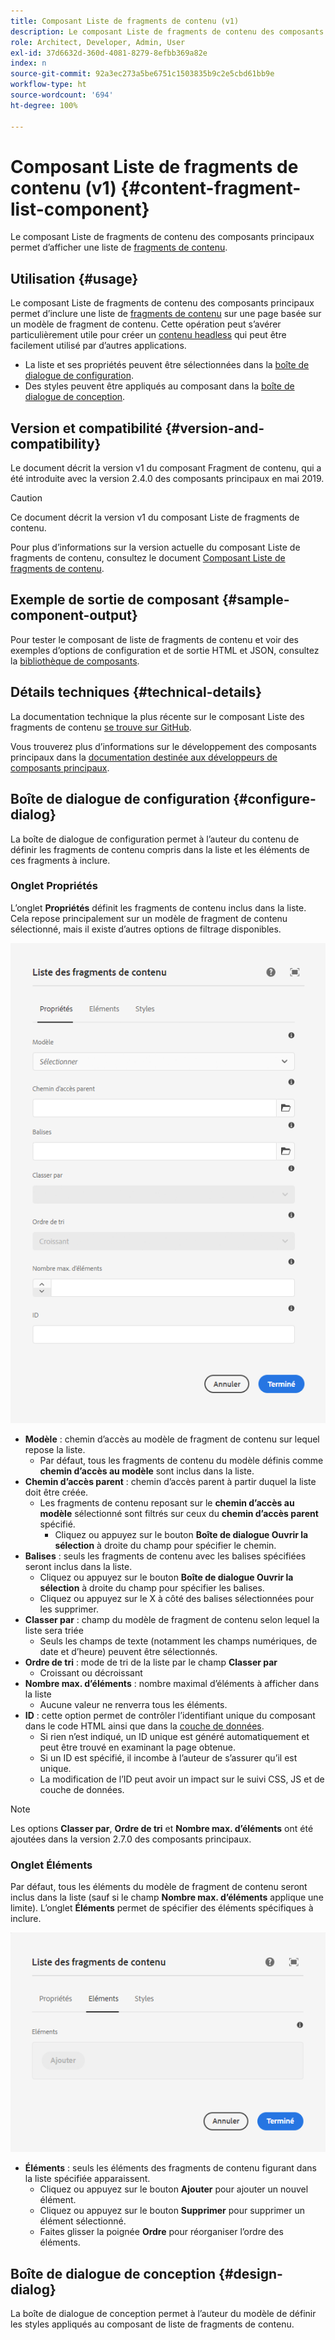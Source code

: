 ```yaml
---
title: Composant Liste de fragments de contenu (v1)
description: Le composant Liste de fragments de contenu des composants principaux permet d’afficher une liste de fragments de contenu.
role: Architect, Developer, Admin, User
exl-id: 37d6632d-360d-4081-8279-8efbb369a82e
index: n
source-git-commit: 92a3ec273a5be6751c1503835b9c2e5cbd61bb9e
workflow-type: ht
source-wordcount: '694'
ht-degree: 100%

---
```



# Composant Liste de fragments de contenu (v1) {#content-fragment-list-component}

Le composant Liste de fragments de contenu des composants principaux permet d’afficher une liste de [fragments de contenu](https://experienceleague.adobe.com/docs/experience-manager-cloud-service/assets/content-fragments/content-fragments.html?lang=fr).

## Utilisation {#usage}

Le composant Liste de fragments de contenu des composants principaux permet d’inclure une liste de [fragments de contenu](https://experienceleague.adobe.com/docs/experience-manager-cloud-service/assets/content-fragments/content-fragments.html?lang=fr) sur une page basée sur un modèle de fragment de contenu. Cette opération peut s’avérer particulièrement utile pour créer un [contenu headless](https://helpx.adobe.com/fr/experience-manager/6-5/sites/developing/user-guide.html?topic=/experience-manager/6-5/sites/developing/morehelp/headless.ug.js) qui peut être facilement utilisé par d’autres applications.

* La liste et ses propriétés peuvent être sélectionnées dans la [boîte de dialogue de configuration](#configure-dialog).
* Des styles peuvent être appliqués au composant dans la [boîte de dialogue de conception](#design-dialog).

## Version et compatibilité {#version-and-compatibility}

Le document décrit la version v1 du composant Fragment de contenu, qui a été introduite avec la version 2.4.0 des composants principaux en mai 2019.

>[!CAUTION]
>
>Ce document décrit la version v1 du composant Liste de fragments de contenu.
>
>Pour plus d’informations sur la version actuelle du composant Liste de fragments de contenu, consultez le document [Composant Liste de fragments de contenu](/help/components/content-fragment-list.md).

## Exemple de sortie de composant {#sample-component-output}

Pour tester le composant de liste de fragments de contenu et voir des exemples d’options de configuration et de sortie HTML et JSON, consultez la [bibliothèque de composants](https://adobe.com/go/aem_cmp_library_cflist_fr).

## Détails techniques {#technical-details}

La documentation technique la plus récente sur le composant Liste des fragments de contenu [se trouve sur GitHub](https://adobe.com/go/aem_cmp_tech_cflist_v1_fr).

Vous trouverez plus d’informations sur le développement des composants principaux dans la [documentation destinée aux développeurs de composants principaux](/help/developing/overview.md).

## Boîte de dialogue de configuration {#configure-dialog}

La boîte de dialogue de configuration permet à l’auteur du contenu de définir les fragments de contenu compris dans la liste et les éléments de ces fragments à inclure.

### Onglet Propriétés

L’onglet **Propriétés** définit les fragments de contenu inclus dans la liste. Cela repose principalement sur un modèle de fragment de contenu sélectionné, mais il existe d’autres options de filtrage disponibles.

![Onglet Propriétés de la boîte de dialogue de modification du composant Liste de fragments de contenu](/help/assets/content-fragment-list-properties.png)

* **Modèle** : chemin d’accès au modèle de fragment de contenu sur lequel repose la liste.
   * Par défaut, tous les fragments de contenu du modèle définis comme **chemin d’accès au modèle** sont inclus dans la liste.
* **Chemin d’accès parent** : chemin d’accès parent à partir duquel la liste doit être créée.
   * Les fragments de contenu reposant sur le **chemin d’accès au modèle** sélectionné sont filtrés sur ceux du **chemin d’accès parent** spécifié.
      * Cliquez ou appuyez sur le bouton **Boîte de dialogue Ouvrir la sélection** à droite du champ pour spécifier le chemin.
* **Balises** : seuls les fragments de contenu avec les balises spécifiées seront inclus dans la liste.
   * Cliquez ou appuyez sur le bouton **Boîte de dialogue Ouvrir la sélection** à droite du champ pour spécifier les balises.
   * Cliquez ou appuyez sur le X à côté des balises sélectionnées pour les supprimer.
* **Classer par** : champ du modèle de fragment de contenu selon lequel la liste sera triée
   * Seuls les champs de texte (notamment les champs numériques, de date et d’heure) peuvent être sélectionnés.
* **Ordre de tri** : mode de tri de la liste par le champ **Classer par**
   * Croissant ou décroissant
* **Nombre max. d’éléments** : nombre maximal d’éléments à afficher dans la liste
   * Aucune valeur ne renverra tous les éléments.
* **ID** : cette option permet de contrôler l’identifiant unique du composant dans le code HTML ainsi que dans la [couche de données](/help/developing/data-layer/overview.md).
   * Si rien n’est indiqué, un ID unique est généré automatiquement et peut être trouvé en examinant la page obtenue.
   * Si un ID est spécifié, il incombe à l’auteur de s’assurer qu’il est unique.
   * La modification de l’ID peut avoir un impact sur le suivi CSS, JS et de couche de données.

>[!NOTE]
>Les options **Classer par**, **Ordre de tri** et **Nombre max. d’éléments** ont été ajoutées dans la version 2.7.0 des composants principaux.

### Onglet Éléments

Par défaut, tous les éléments du modèle de fragment de contenu seront inclus dans la liste (sauf si le champ **Nombre max. d’éléments** applique une limite). L’onglet **Éléments** permet de spécifier des éléments spécifiques à inclure.

![Onglet Éléments de la boîte de dialogue de modification du composant Liste de fragments de contenu](/help/assets/content-fragment-list-elements.png)

* **Éléments** : seuls les éléments des fragments de contenu figurant dans la liste spécifiée apparaissent.
   * Cliquez ou appuyez sur le bouton **Ajouter** pour ajouter un nouvel élément.
   * Cliquez ou appuyez sur le bouton **Supprimer** pour supprimer un élément sélectionné.
   * Faites glisser la poignée **Ordre** pour réorganiser l’ordre des éléments.

## Boîte de dialogue de conception {#design-dialog}

La boîte de dialogue de conception permet à l’auteur du modèle de définir les styles appliqués au composant de liste de fragments de contenu.
